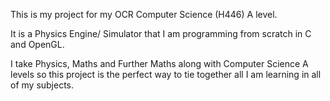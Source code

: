 This is my project for my OCR Computer Science (H446) A level.

It is a Physics Engine/ Simulator that I am programming from scratch in C and OpenGL.

I take Physics, Maths and Further Maths along with Computer Science A levels so this project is the perfect way to tie together all I am learning in all of my subjects.

